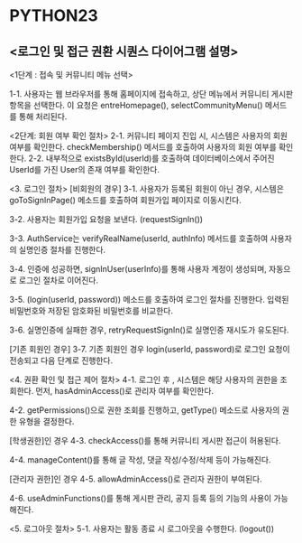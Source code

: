 # PYTHON23


## <로그인 및 접근 권환 시퀀스 다이어그램 설명>

<1단계 : 접속 및 커뮤니티 메뉴 선택> 

1-1.
사용자는 웹 브라우저를 통해 홈페이지에 접속하고, 상단 메뉴에서 커뮤니티 게시판 항목을 선택한다.
이 요청은 entreHomepage(), selectCommunityMenu() 메서드를 통해 처리된다.


<2단계: 회원 여부 확인 절차>
2-1.  커뮤니티 페이지 진입 시, 시스템은 사용자의 회원 여부를 확인한다. checkMembership() 메서드를 호출하여 사용자의 회원 여부를 확인한다.
2-2. 내부적으로 existsById(userId)를 호출하여 데이터베이스에서 주어진 UserId를 가진 User의 존재 여부를 확인한다.


<3. 로그인 절차>
[비회원의 경우]
3-1. 
사용자가 등록된 회원이 아닌 경우, 
시스템은 goToSignInPage() 메소드를 호출하여 회원가입 페이지로 이동시킨다. 

3-2.
사용자는 회원가입 요청을 보낸다. (requestSignIn())

3-3. 
AuthService는 verifyRealName(userId, authInfo) 메서드를 호출하여  사용자의 실명인증 절차를 진행한다. 

3-4. 
인증에 성공하면, signInUser(userInfo)를 통해 사용자 계정이 생성되며, 자동으로 로그인 절차로 이어진다.

3-5.
(login(userId, password)) 메소드를 호출하여 로그인 절차를 진행한다.
입력된 비밀번호와 저장된 암호화된 비밀번호를 비교한다.

3-6.
실명인증에 실패한 경우,
retryRequestSignIn()로 실명인증 재시도가 유도된다.

[기존 회원인 경우]
3-7.
기존 회원인 경우 login(userId, password)로 로그인 요청이 전송되고 다음 단계로 진행한다. 


<4. 권환 확인 및 접근 제어 절차>
4-1.
로그인 후 , 시스템은 해당 사용자의 권한을 조회한다.
먼저, hasAdminAccess()로 관리자 여부를 확인한다. 

4-2. 
getPermissions()으로 권한 조회를 진행하고,
getType() 메소드로 사용자의 권한 유형을 결정한다.



[학생권한]인 경우
4-3. 
checkAccess()를 통해 커뮤니티 게시판 접근이 허용된다.

4-4. 
manageContent()를 통해 글 작성, 댓글 작성/수정/삭제 등이 가능해진다.


[관리자 권한]인 경우 
4-5. 
allowAdminAccess()로 관리자 권한이 부여된다.

4-6. 
useAdminFunctions()를 통해 게시판 관리, 공지 등록 등의 기능의 사용이 가능해진다. 

<5. 로그아웃 절차>
5-1. 
사용자는 활동 종료 시 로그아웃을 수행한다. (logout())
